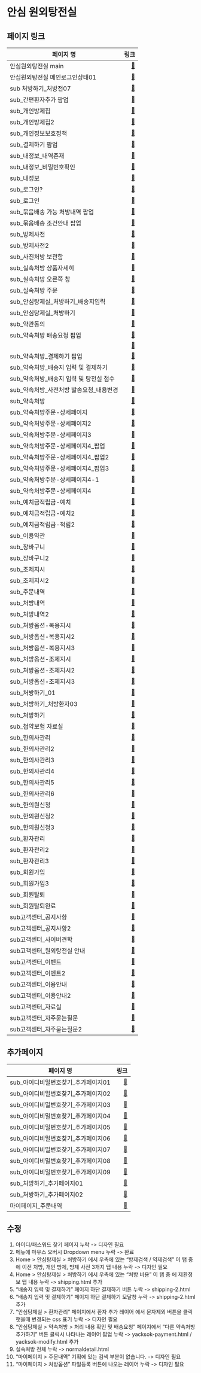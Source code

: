 # 안심 원외탕전실

## 페이지 링크
| 페이지 명 |  링크 |
|--------|--------:|
| 안심원외탕전실 main | [:link:](https://loving-wing-2390d9.netlify.app/index.html) |
| 안심원외탕전실 메인로그인상태01 | [:link:](https://loving-wing-2390d9.netlify.app/login-state.html) |
| sub 처방하기_처방전07 | [:link:](https://loving-wing-2390d9.netlify.app/prescription.html) |
| sub_간편환자추가 팝업 | [:link:](https://loving-wing-2390d9.netlify.app/shipping.html) |
| sub_개인방제집 | [:link:](https://loving-wing-2390d9.netlify.app/personal-bangje.html) |
| sub_개인방제집2 | [:link:](https://loving-wing-2390d9.netlify.app/personal-bangjedetail.html) |
| sub_개인정보보호정책 | [:link:](https://loving-wing-2390d9.netlify.app/privacy.html) |
| sub_결제하기 팝업 | [:link:](https://loving-wing-2390d9.netlify.app/yacksok-register.html) |
| sub_내정보_내역존재 | [:link:](https://loving-wing-2390d9.netlify.app/myinfo.html) |
| sub_내정보_비밀번호확인 | [:link:](https://loving-wing-2390d9.netlify.app/myinfo-password.html) |
| sub_내정보 | [:link:](https://loving-wing-2390d9.netlify.app/myinfo.html) |
| sub_로그인? | [:link:](https://loving-wing-2390d9.netlify.app/signup-complete.html) |
| sub_로그인 | [:link:](https://loving-wing-2390d9.netlify.app/login.html) |
| sub_묶음배송 가능 처방내역 팝업 | [:link:](https://loving-wing-2390d9.netlify.app/shipping-2.html) |
| sub_묶음배송 조건안내 팝업 | [:link:](https://loving-wing-2390d9.netlify.app/shipping-2.html) |
| sub_방제사전 | [:link:](https://loving-wing-2390d9.netlify.app/bangje.html) |
| sub_방제사전2 | [:link:](https://loving-wing-2390d9.netlify.app/bangjedetail.html) |
| sub_사진처방 보관함 | [:link:](https://loving-wing-2390d9.netlify.app/pre.html) |
| sub_실속처방 상품자세히 | [:link:](https://loving-wing-2390d9.netlify.app/normaldetail.html) |
| sub_실속처방 오른쪽 창 | [:link:](https://loving-wing-2390d9.netlify.app/normaldetail.html) |
| sub_실속처방 주문 | [:link:](https://loving-wing-2390d9.netlify.app/normal.html) |
| sub_안심탕제실_처방하기_배송지입력 | [:link:](https://loving-wing-2390d9.netlify.app/shipping-2.html) |
| sub_안심탕제실_처방하기 | [:link:](https://loving-wing-2390d9.netlify.app/shipping.html) |
| sub_약관동의 | [:link:](https://loving-wing-2390d9.netlify.app/terms.html) |
| sub_약속처방 배송요청 팝업 | [:link:](https://loving-wing-2390d9.netlify.app/yacksok-modify.html) |
|  | [:link:](https://loving-wing-2390d9.netlify.app/yacksok-payment.html) |
| sub_약속처방_결제하기 팝업 | [:link:](https://loving-wing-2390d9.netlify.app/yacksok-register.html) |
| sub_약속처방_배송지 입력 및 결제하기 | [:link:](https://loving-wing-2390d9.netlify.app/yacksok-payment.html) |
| sub_약속처방_배송지 입력 및 탕전실 접수 | [:link:](https://loving-wing-2390d9.netlify.app/yacksok-register.html) |
| sub_약속처방_사전처방 발송요청_내용변경 | [:link:](https://loving-wing-2390d9.netlify.app/yacksok-modify.html) |
| sub_약속처방 | [:link:](https://loving-wing-2390d9.netlify.app/yacksok.html) |
| sub_약속처방주문-상세페이지 | [:link:](https://loving-wing-2390d9.netlify.app/yacksokdetail.html) |
| sub_약속처방주문-상세페이지2 | [:link:](https://loving-wing-2390d9.netlify.app/yacksokdetail-2.html) |
| sub_약속처방주문-상세페이지3 | [:link:](https://loving-wing-2390d9.netlify.app/yacksokdetail-2.html) |
| sub_약속처방주문-상세페이지4_팝업 | [:link:](https://loving-wing-2390d9.netlify.app/yacksokdetail-2.html) |
| sub_약속처방주문-상세페이지4_팝업2 | [:link:](https://loving-wing-2390d9.netlify.app/yacksokdetail-2.html) |
| sub_약속처방주문-상세페이지4_팝업3 | [:link:](https://loving-wing-2390d9.netlify.app/yacksokdetail-2.html) |
| sub_약속처방주문-상세페이지4-1 | [:link:](https://loving-wing-2390d9.netlify.app/yacksokdetail-2.html) |
| sub_약속처방주문-상세페이지4 | [:link:](https://loving-wing-2390d9.netlify.app/yacksokdetail-2-1.html) |
| sub_예치금적립금-예치 | [:link:](https://loving-wing-2390d9.netlify.app/point-1.html) |
| sub_예치금적립금-예치2 | [:link:](https://loving-wing-2390d9.netlify.app/point-1.html) |
| sub_예치금적립금-적립2 | [:link:](https://loving-wing-2390d9.netlify.app/point-2.html) |
| sub_이용약관 | [:link:](https://loving-wing-2390d9.netlify.app/terms-2.html) |
| sub_장바구니 | [:link:](https://loving-wing-2390d9.netlify.app/cart.html) |
| sub_장바구니2 | [:link:](https://loving-wing-2390d9.netlify.app/cart.html) |
| sub_조제지시 | [:link:](https://loving-wing-2390d9.netlify.app/option-prepare.html) |
| sub_조제지시2 | [:link:](https://loving-wing-2390d9.netlify.app/option-prepare.html) |
| sub_주문내역 | [:link:](https://loving-wing-2390d9.netlify.app/orderlist.html) |
| sub_처방내역 | [:link:](https://loving-wing-2390d9.netlify.app/prescribelist.html) |
| sub_처방내역2 | [:link:](https://loving-wing-2390d9.netlify.app/prescribelist-2.html) |
| sub_처방옵션-복용지시 | [:link:](https://loving-wing-2390d9.netlify.app/option-dose.html) |
| sub_처방옵션-복용지시2 | [:link:](https://loving-wing-2390d9.netlify.app/option-dose.html) |
| sub_처방옵션-복용지시3 | [:link:](https://loving-wing-2390d9.netlify.app/option-dose.html) |
| sub_처방옵션-조제지시 | [:link:](https://loving-wing-2390d9.netlify.app/option-prepare.html) |
| sub_처방옵션-조제지시2 | [:link:](https://loving-wing-2390d9.netlify.app/option-prepare.html) |
| sub_처방옵션-조제지시3 | [:link:](https://loving-wing-2390d9.netlify.app/option-prepare.html) |
| sub_처방하기_01 | [:link:](https://loving-wing-2390d9.netlify.app/shipping.html) |
| sub_처방하기_처방환자03 | [:link:](https://loving-wing-2390d9.netlify.app/shipping.html) |
| sub_처방하기 | [:link:](https://loving-wing-2390d9.netlify.app/shipping.html) |
| sub_첩약보험 자료실 | [:link:](https://loving-wing-2390d9.netlify.app/insurance.html) |
| sub_한의사관리 | [:link:](https://loving-wing-2390d9.netlify.app/doctor.html) |
| sub_한의사관리2 | [:link:](https://loving-wing-2390d9.netlify.app/doctor.html) |
| sub_한의사관리3 | [:link:](https://loving-wing-2390d9.netlify.app/doctor.html) |
| sub_한의사관리4 | [:link:](https://loving-wing-2390d9.netlify.app/doctor.html) |
| sub_한의사관리5 | [:link:](https://loving-wing-2390d9.netlify.app/doctor.html) |
| sub_한의사관리6 | [:link:](https://loving-wing-2390d9.netlify.app/doctor.html) |
| sub_한의원신청 | [:link:](https://loving-wing-2390d9.netlify.app/apply.html) |
| sub_한의원신청2 | [:link:](https://loving-wing-2390d9.netlify.app/apply-complete.html) |
| sub_한의원신청3 | [:link:](https://loving-wing-2390d9.netlify.app/apply.html) |
| sub_환자관리 | [:link:](https://loving-wing-2390d9.netlify.app/patientcare.html) |
| sub_환자관리2 | [:link:](https://loving-wing-2390d9.netlify.app/patientcare.html) |
| sub_환자관리3 | [:link:](https://loving-wing-2390d9.netlify.app/patientcare.html) |
| sub_회원가입 | [:link:](https://loving-wing-2390d9.netlify.app/signup.html) |
| sub_회원가입3 | [:link:](https://loving-wing-2390d9.netlify.app/signup.html) |
| sub_회원탈퇴 | [:link:](https://loving-wing-2390d9.netlify.app/withdrawal.html) |
| sub_회원탈퇴완료 | [:link:](https://loving-wing-2390d9.netlify.app/withdrawal-complete.html) |
| sub고객센터_공지사항 | [:link:](https://loving-wing-2390d9.netlify.app/notice.html) |
| sub고객센터_공지사항2 | [:link:](https://loving-wing-2390d9.netlify.app/noticedetail.html) |
| sub고객센터_사이버견학 | [:link:](https://loving-wing-2390d9.netlify.app/cyber.html) |
| sub고객센터_원외탕전실 안내 | [:link:](https://loving-wing-2390d9.netlify.app/system.html) |
| sub고객센터_이벤트 | [:link:](https://loving-wing-2390d9.netlify.app/event.html) |
| sub고객센터_이벤트2 | [:link:](https://loving-wing-2390d9.netlify.app/eventdetail.html) |
| sub고객센터_이용안내 | [:link:](https://loving-wing-2390d9.netlify.app/guide.html) |
| sub고객센터_이용안내2 | [:link:](https://loving-wing-2390d9.netlify.app/guidedetail.html) |
| sub고객센터_자료실 | [:link:](https://loving-wing-2390d9.netlify.app/download-center.html) |
| sub고객센터_자주묻는질문 | [:link:](https://loving-wing-2390d9.netlify.app/faq.html) |
| sub고객센터_자주묻는질문2 | [:link:](https://loving-wing-2390d9.netlify.app/faqdetail.html) |

## 추가페이지
| 페이지 명 |  링크 |
|--------|--------:|
| sub_아이디비밀번호찾기_추가페이지01 | [:link:](https://loving-wing-2390d9.netlify.app/find_01.html) |
| sub_아이디비밀번호찾기_추가페이지02 | [:link:](https://loving-wing-2390d9.netlify.app/find_02.html) |
| sub_아이디비밀번호찾기_추가페이지03 | [:link:](https://loving-wing-2390d9.netlify.app/find_03.html) |
| sub_아이디비밀번호찾기_추가페이지04 | [:link:](https://loving-wing-2390d9.netlify.app/find_04.html) |
| sub_아이디비밀번호찾기_추가페이지05 | [:link:](https://loving-wing-2390d9.netlify.app/find_05.html) |
| sub_아이디비밀번호찾기_추가페이지06 | [:link:](https://loving-wing-2390d9.netlify.app/find_06.html) |
| sub_아이디비밀번호찾기_추가페이지07 | [:link:](https://loving-wing-2390d9.netlify.app/find_07.html) |
| sub_아이디비밀번호찾기_추가페이지08 | [:link:](https://loving-wing-2390d9.netlify.app/find_08.html) |
| sub_아이디비밀번호찾기_추가페이지09 | [:link:](https://loving-wing-2390d9.netlify.app/find_09.html) |
| sub_처방하기_추가페이지01 | [:link:](https://loving-wing-2390d9.netlify.app/shipping_add-01.html) |
| sub_처방하기_추가페이지02 | [:link:](https://loving-wing-2390d9.netlify.app/shipping_add-01.html) |
| 마이페이지_주문내역 | [:link:](https://loving-wing-2390d9.netlify.app/orderlist_add.html) |




## 수정

1. 아이디/패스워드 찾기 페이지 누락 -> 디자인 필요
2. 메뉴에 마우스 오버시 Dropdown menu 누락 -> 완료
3. Home > 안심탕제실 > 처방하기 에서 우측에 있는 “방제검색 / 약제검색” 이 탭 중에 이전 처방, 개인 방제, 방제 사전 3개지 탭 내용 누락 -> 디자인 필요
4. Home > 안심탕제실 > 처방하기 에서 우측에 있는 “처방 비용” 이 탭 중 에 제환정보 탭 내용 누락 -> shipping.html 추가
5. “배송지 입력 및 결제하기” 페이지 하단 결제하기 버튼 누락 -> shipping-2.html
6. “배송지 입력 및 결제하기” 페이지 하단 결제하기 모달창 누락 -> shipping-2.html 추가
7. “안심탕제실 > 환자관리” 페이지에서 환자 추가 레이어 에서 문자제외 버튼을 클릭햇을때 변경되는 css 표기 누락 -> 디자인 필요
8. “안심탕제실 > 약속처방 > 처리 내용 확인 및 배송요청” 페이지에서 “다른 약속처방 추가하기” 버튼 클릭시 나타나는 레이어 팝업 누락 -> yacksok-payment.html / yacksok-modify.html 추가
9. 실속처방 전체 누락 -> normaldetail.html
10. “마이페이지 > 주문내역” 기획에 있는 검색 부분이 없습니다. -> 디자인 필요
11. “마이페이지 > 처방옵션” 파일등록 버튼에 나오는 레이어 누락 -> 디자인 필요

